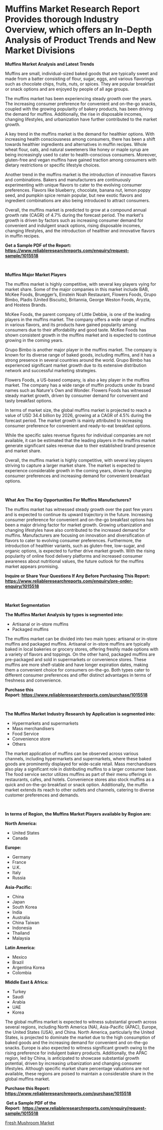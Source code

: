 <p><h1>Muffins Market Research Report Provides thorough Industry Overview, which offers an In-Depth Analysis of Product Trends and New Market Divisions</h1></p><p><strong>Muffins Market Analysis and Latest Trends</strong></p>
<p><p>Muffins are small, individual-sized baked goods that are typically sweet and made from a batter consisting of flour, sugar, eggs, and various flavorings such as chocolate chips, fruits, nuts, or spices. They are popular breakfast or snack options and are enjoyed by people of all age groups.</p><p>The muffins market has been experiencing steady growth over the years. The increasing consumer preference for convenient and on-the-go snacks, coupled with the growing popularity of bakery products, has been driving the demand for muffins. Additionally, the rise in disposable incomes, changing lifestyles, and urbanization have further contributed to the market growth.</p><p>A key trend in the muffins market is the demand for healthier options. With increasing health consciousness among consumers, there has been a shift towards healthier ingredients and alternatives in muffin recipes. Whole wheat flour, oats, and natural sweeteners like honey or maple syrup are being increasingly used to cater to health-conscious consumers. Moreover, gluten-free and vegan muffins have gained traction among consumers with dietary restrictions or specific lifestyle choices.</p><p>Another trend in the muffins market is the introduction of innovative flavors and combinations. Bakers and manufacturers are continuously experimenting with unique flavors to cater to the evolving consumer preferences. Flavors like blueberry, chocolate, banana nut, lemon poppy seed, and pumpkin spice remain popular, but new exotic flavors and ingredient combinations are also being introduced to attract consumers.</p><p>Overall, the muffins market is predicted to grow at a compound annual growth rate (CAGR) of 4.7% during the forecast period. The market's growth is driven by factors such as increasing consumer demand for convenient and indulgent snack options, rising disposable incomes, changing lifestyles, and the introduction of healthier and innovative flavors in muffin recipes.</p></p>
<p><strong>Get a Sample PDF of the Report:&nbsp; <a href="https://www.reliableresearchreports.com/enquiry/request-sample/1015518">https://www.reliableresearchreports.com/enquiry/request-sample/1015518</a></strong></p>
<p>&nbsp;</p>
<p><strong>Muffins Major Market Players</strong></p>
<p><p>The muffins market is highly competitive, with several key players vying for market share. Some of the major companies in this market include BAB, McKee Foods, Bruegger’s, Einstein Noah Restaurant, Flowers Foods, Grupo Bimbo, Pladis (United Biscuits), Britannia, George Weston Foods, Aryzta, and Hostess Brands.</p><p>McKee Foods, the parent company of Little Debbie, is one of the leading players in the muffins market. The company offers a wide range of muffins in various flavors, and its products have gained popularity among consumers due to their affordability and good taste. McKee Foods has shown consistent growth in the muffins market and is expected to continue growing in the coming years.</p><p>Grupo Bimbo is another major player in the muffins market. The company is known for its diverse range of baked goods, including muffins, and it has a strong presence in several countries around the world. Grupo Bimbo has experienced significant market growth due to its extensive distribution network and successful marketing strategies.</p><p>Flowers Foods, a US-based company, is also a key player in the muffins market. The company has a wide range of muffin products under its brand names such as Nature's Own and Wonder. Flowers Foods has witnessed steady market growth, driven by consumer demand for convenient and tasty breakfast options.</p><p>In terms of market size, the global muffins market is projected to reach a value of USD 34.4 billion by 2026, growing at a CAGR of 4.5% during the forecast period. The market growth is mainly attributed to increasing consumer preference for convenient and ready-to-eat breakfast options.</p><p>While the specific sales revenue figures for individual companies are not available, it can be estimated that the leading players in the muffins market generate significant sales revenue due to their established brand presence and market share.</p><p>Overall, the muffins market is highly competitive, with several key players striving to capture a larger market share. The market is expected to experience considerable growth in the coming years, driven by changing consumer preferences and increasing demand for convenient breakfast options.</p></p>
<p>&nbsp;</p>
<p><strong>What Are The Key Opportunities For Muffins Manufacturers?</strong></p>
<p><p>The muffins market has witnessed steady growth over the past few years and is expected to continue its upward trajectory in the future. Increasing consumer preference for convenient and on-the-go breakfast options has been a major driving factor for market growth. Growing urbanization and changing lifestyles have also contributed to the increased demand for muffins. Manufacturers are focusing on innovation and diversification of flavors to cater to evolving consumer preferences. Furthermore, the introduction of healthier variants, such as gluten-free, low-sugar, and organic options, is expected to further drive market growth. With the rising popularity of online food delivery platforms and increased consumer awareness about nutritional values, the future outlook for the muffins market appears promising.</p></p>
<p><strong>Inquire or Share Your Questions If Any Before Purchasing This Report: <a href="https://www.reliableresearchreports.com/enquiry/pre-order-enquiry/1015518">https://www.reliableresearchreports.com/enquiry/pre-order-enquiry/1015518</a></strong></p>
<p>&nbsp;</p>
<p><strong>Market Segmentation</strong></p>
<p><strong>The Muffins Market Analysis by types is segmented into:</strong></p>
<p><ul><li>Artisanal or in-store muffins</li><li>Packaged muffins</li></ul></p>
<p><p>The muffins market can be divided into two main types: artisanal or in-store muffins and packaged muffins. Artisanal or in-store muffins are typically baked in local bakeries or grocery stores, offering freshly made options with a variety of flavors and toppings. On the other hand, packaged muffins are pre-packaged and sold in supermarkets or convenience stores. These muffins are more shelf-stable and have longer expiration dates, making them a convenient choice for consumers on-the-go. Both types cater to different consumer preferences and offer distinct advantages in terms of freshness and convenience.</p></p>
<p><strong>Purchase this Report:&nbsp;<a href="https://www.reliableresearchreports.com/purchase/1015518">https://www.reliableresearchreports.com/purchase/1015518</a></strong></p>
<p>&nbsp;</p>
<p><strong>The Muffins Market Industry Research by Application is segmented into:</strong></p>
<p><ul><li>Hypermarkets and supermarkets</li><li>Mass merchandisers</li><li>Food Service</li><li>Convenience store</li><li>Others</li></ul></p>
<p><p>The market application of muffins can be observed across various channels, including hypermarkets and supermarkets, where these baked goods are prominently displayed for wide-scale retail. Mass merchandisers also play a significant role in distributing muffins to a larger consumer base. The food service sector utilizes muffins as part of their menu offerings in restaurants, cafes, and hotels. Convenience stores also stock muffins as a quick and on-the-go breakfast or snack option. Additionally, the muffin market extends its reach to other outlets and channels, catering to diverse customer preferences and demands.</p></p>
<p>&nbsp;</p>
<p><strong>In terms of Region, the Muffins Market Players available by Region are:</strong></p>
<p>
    <p> <strong> North America: </strong>
        <ul>
            <li>United States</li>
            <li>Canada</li>
        </ul>
        </p> 
    <p> <strong> Europe: </strong>
        <ul>
            <li>Germany</li>
            <li>France</li>
            <li>U.K.</li>
            <li>Italy</li>
            <li>Russia</li>
        </ul>
        </p> 
    <p> <strong> Asia-Pacific: </strong>
        <ul>
            <li>China</li>
            <li>Japan</li>
            <li>South Korea</li>
            <li>India</li>
            <li>Australia</li>
            <li>China Taiwan</li>
            <li>Indonesia</li>
            <li>Thailand</li>
            <li>Malaysia</li>
        </ul>
        </p> 
    <p> <strong> Latin America: </strong>
        <ul>
            <li>Mexico</li>
            <li>Brazil</li>
            <li>Argentina Korea</li>
            <li>Colombia</li>
        </ul>
        </p> 
    <p> <strong> Middle East & Africa: </strong>
        <ul>
            <li>Turkey</li>
            <li>Saudi</li>
            <li>Arabia</li>
            <li>UAE</li>
            <li>Korea</li>
        </ul>
    </p>
    </p>
<p><p>The global muffins market is expected to witness substantial growth across several regions, including North America (NA), Asia-Pacific (APAC), Europe, the United States (USA), and China. North America, particularly the United States, is projected to dominate the market due to the high consumption of baked goods and the increasing demand for convenient and on-the-go snacks. Europe is also expected to witness significant growth owing to the rising preference for indulgent bakery products. Additionally, the APAC region, led by China, is anticipated to showcase substantial growth potential, driven by increasing urbanization and changing consumer lifestyles. Although specific market share percentage valuations are not available, these regions are poised to maintain a considerable share in the global muffins market.</p></p>
<p><strong>Purchase this Report: <a href="https://www.reliableresearchreports.com/purchase/1015518">https://www.reliableresearchreports.com/purchase/1015518</a></strong></p>
<p>&nbsp;<strong>Get a Sample PDF of the Report:&nbsp;&nbsp;<a href="https://www.reliableresearchreports.com/enquiry/request-sample/1015518">https://www.reliableresearchreports.com/enquiry/request-sample/1015518</a></strong></p>
<p><strong></strong></p>
<p><p><a href="https://github.com/sougarounis/Market-Research-Report-List-1/blob/main/fresh-mushroom-market.md">Fresh Mushroom Market</a></p></p>